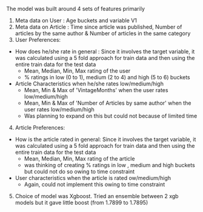 The model was built around 4 sets of features primarily

1. Meta data on User : Age buckets and variable V1
2. Meta data on Article : Time since article was published, Number of articles by the same author & Number of articles in the same category
3. User Preferences:
  * How does he/she rate in general : Since it involves the target variable, it was calculated using a 5 fold approach for train data and then using the entire train data for the test data
    * Mean, Median, Min, Max rating of the user
    * % ratings in low (0 to 1), medium (2 to 4) and high (5 to 6) buckets
  * Article Characteristics when he/she rates low/medium/high
    * Mean, Min & Max of 'VintageMonths' when the user rates low/medium/high
    * Mean, Min & Max of 'Number of Articles by same author' when the user rates low/medium/high
    * Was planning to expand on this but could not because of limited time
4. Article Preferences:
  * How is the article rated in general: Since it involves the target variable, it was calculated using a 5 fold approach for train data and then using the entire train data for the test data
    * Mean, Median, Min, Max rating of the article
    * was thinking of creating % ratings in low , medium and high buckets but could not do so owing to time constraint
  * User characteristics when the article is rated ow/medium/high
    * Again, could not implement this owing to time constraint
    
5. Choice of model was Xgboost. Tried an ensemble between 2 xgb models but it gave little boost (from 1.7899 to 1.7895)